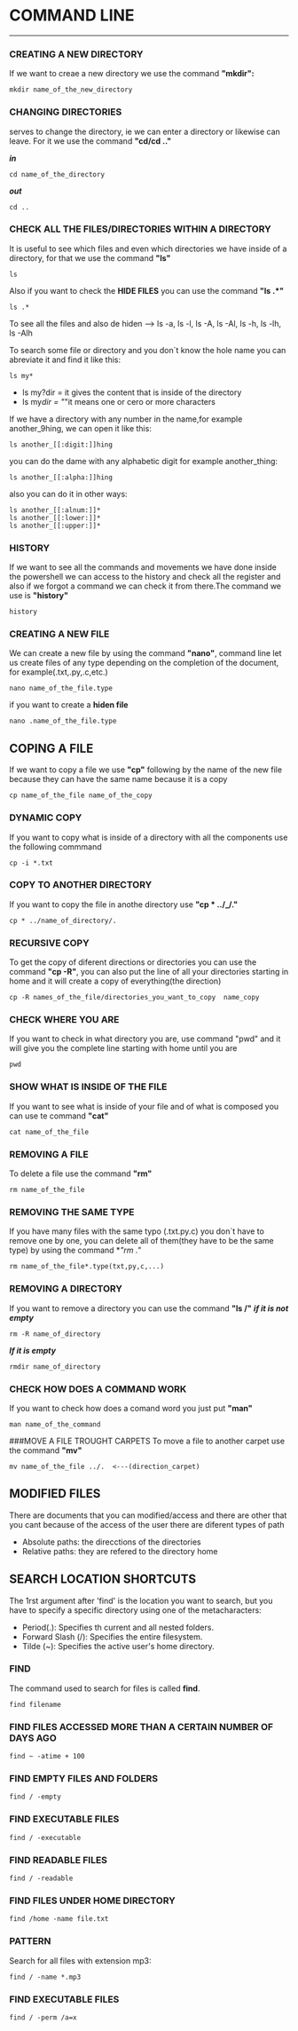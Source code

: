 
# COMMAND LINE 
___
### CREATING A NEW DIRECTORY
If we want to creae a new directory we use the command **"mkdir":**
```
mkdir name_of_the_new_directory
```
### CHANGING DIRECTORIES 
serves to change the directory, ie we can enter a directory or likewise can leave. For it we use the command **"cd/cd .."**

***in***
```
cd name_of_the_directory    
```
***out***
```
cd ..
```
### CHECK ALL THE FILES/DIRECTORIES WITHIN A DIRECTORY
It is useful to see which files and even which directories we have inside of a directory, for that we use the command **"ls"** 
```
ls
```
Also if you want to check the **HIDE FILES** you can use the command **"ls .*"**
```
ls .* 
```
To see all the files and also de hiden 
--> ls -a, ls -l, ls -A, ls -Al, ls -h, ls -lh, ls -Alh

To search some file or directory and you don`t know the hole name you can abreviate it and find it like this:
```
ls my*
``` 
* ls my?dir = it gives the content that is inside of the directory
* ls my*dir = "*"it means one or cero or more characters

If we have a directory with any number in the name,for example another_9hing, we can open it like this:
```
ls another_[[:digit:]]hing
```
you can do the dame with any alphabetic digit for example another_thing:
```
ls another_[[:alpha:]]hing
```
also you can do it in other ways:
```
ls another_[[:alnum:]]*
ls another_[[:lower:]]*
ls another_[[:upper:]]*
```
### HISTORY
If we want to see all the commands and movements we have done inside the powershell we can access to the history and check all the register and also if we forgot a command we can check it from there.The command we use is **"history"**
```
history
```
### CREATING A NEW FILE
We can create a new file by using the command **"nano"**, command line let us create files of any type depending on the completion of the document, for example(.txt,.py,.c,etc.)
```
nano name_of_the_file.type
```
if you want to create a **hiden file**
```
nano .name_of_the_file.type
```
## COPING A FILE 
If we want to copy a file we use **"cp"** following by the name of the new file because they can have the same name because it is a copy
```
cp name_of_the_file name_of_the_copy
```
### DYNAMIC COPY 
If you want to copy what is inside of a directory with all the components use the following commmand
```
cp -i *.txt
```
### COPY TO ANOTHER DIRECTORY
If you want to copy the file in anothe directory use **"cp * ../_/."**
```
cp * ../name_of_directory/.
```
### RECURSIVE COPY 
To get the copy of diferent directions or directories you can use the command **"cp -R"**, you can also put the line of all your directories starting in home and it will create a copy of everything(the direction)
```
cp -R names_of_the_file/directories_you_want_to_copy  name_copy
```
### CHECK WHERE YOU ARE 
If you want to check in what directory you are, use command "pwd" and it will give you the complete line starting with home until you are
```
pwd
```
### SHOW WHAT IS INSIDE OF THE FILE
If you want to see what is inside of your file and of what is composed you can use te command **"cat"**
```
cat name_of_the_file
```
### REMOVING A FILE 
To delete a file use the command **"rm"**
```
rm name_of_the_file
```
### REMOVING THE SAME TYPE
If you have many files with the same typo (.txt.py.c) you don`t have to remove one by one, you can delete all of them(they have to be the same type) by using the command **"rm *."**
```
rm name_of_the_file*.type(txt,py,c,...)
```
### REMOVING A DIRECTORY
If you want to remove a directory you can use the command **"ls /"**
***if it is not empty***
```
rm -R name_of_directory
```
***If it is empty***
```
rmdir name_of_directory
```
### CHECK HOW DOES A COMMAND WORK
If you want to check how does a comand word you just put **"man"**
```
man name_of_the_command
```
###MOVE A FILE TROUGHT CARPETS
To move a file to another carpet use the command **"mv"**
```
mv name_of_the_file ../.  <---(direction_carpet)
```
## MODIFIED FILES
There are documents that you can modified/access and there are other that you cant because of the access of the user
there are diferent types of path
* Absolute paths: the direcctions of the directories 
* Relative paths: they are refered to the directory home

## SEARCH LOCATION SHORTCUTS
The 1rst argument after 'find' is the location you want to search, but you have to specify a specific directory using one of the metacharacters:
* Period(.): Specifies th current and all nested folders.
* Forward Slash (/): Specifies the entire filesystem.
* Tilde (~): Specifies the active user's home directory.
### FIND
The command used to search for files is called **find**.
```
find filename
```
### FIND FILES ACCESSED MORE THAN A CERTAIN NUMBER OF DAYS AGO
```
find ~ -atime + 100
``` 
### FIND EMPTY FILES AND FOLDERS
```
find / -empty
```
### FIND EXECUTABLE FILES
```
find / -executable
```
### FIND READABLE FILES
```
find / -readable
```
### FIND FILES UNDER HOME DIRECTORY
```
find /home -name file.txt
```
### PATTERN
Search for all files with extension mp3:
```
find / -name *.mp3

```
### FIND EXECUTABLE FILES 
```
find / -perm /a=x
```
